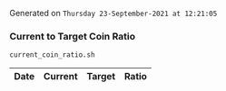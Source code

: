 Generated on `Thursday 23-September-2021 at 12:21:05`

### Current to Target Coin Ratio
`current_coin_ratio.sh`

Date|Current|Target|Ratio
---|---|---|---
